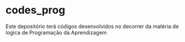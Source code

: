 # codes_prog
Este depositório terá códigos desenvolvidos no decorrer da matéria de logica de Programação da Aprendizagem
